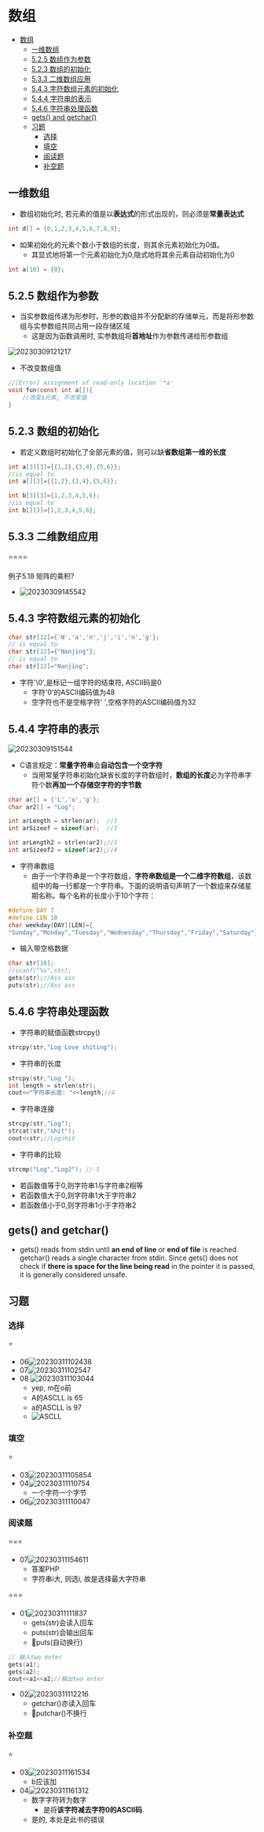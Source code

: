 # 数组

- [数组](#数组)
  - [一维数组](#一维数组)
  - [5.2.5 数组作为参数](#525-数组作为参数)
  - [5.2.3  数组的初始化](#523--数组的初始化)
  - [5.3.3 二维数组应用](#533-二维数组应用)
  - [5.4.3 字符数组元素的初始化](#543-字符数组元素的初始化)
  - [5.4.4 字符串的表示](#544-字符串的表示)
  - [5.4.6 字符串处理函数](#546-字符串处理函数)
  - [gets() and getchar()](#gets-and-getchar)
  - [习题](#习题)
    - [选择](#选择)
    - [填空](#填空)
    - [阅读题](#阅读题)
    - [补空题](#补空题)

## 一维数组

- 数组初始化时, 若元素的值是以**表达式**的形式出现的，则必须是**常量表达式**

```c
int d[] = {0,1,2,3,4,5,6,7,8,9};
```

- 如果初始化的元素个数小于数组的长度，则其余元素初始化为0值。
  - 其显式地将第一个元素初始化为0,隐式地将其余元素自动初始化为0

```c
int a[10] = {0};
```

## 5.2.5 数组作为参数

- 当实参数组传递为形参时，形参的数组并不分配新的存储单元，而是将形参数组与实参数组共同占用一段存储区域
  - 这是因为函数调用时, 实参数组将**首地址**作为参数传递给形参数组

![20230309121217](https://raw.githubusercontent.com/Logible/Image/main/note_image/20230309121217.png)

- 不改变数组值

```C
//[Error] assignment of read-only location '*a'
void fun(const int a[]){
    //改变a元素, 不改变值
}
```

## 5.2.3  数组的初始化

- 若定义数组时初始化了全部元素的值，则可以缺**省数组第一维的长度**

```c
int a[3][3]={{1,2},{3,4},{5,6}};
//is equal to
int a[][3]={{1,2},{3,4},{5,6}};

int b[3][3]={1,2,3,4,5,6};
//is equal to
int b[][3]={1,2,3,4,5,6};
```

## 5.3.3 二维数组应用

⭐⭐⭐⭐

例子5.18 矩阵的乘积?

- ![20230309145542](https://raw.githubusercontent.com/Logible/Image/main/note_image/20230309145542.png)

## 5.4.3 字符数组元素的初始化

```c
char str[12]={'N','a','n','j','i','n','g'};
// is equal to
char str[12]={"Nanjing"};
// is equal to
char str[12]="Nanjing";
```

- 字符'\0',是标记一组字符的结束符, ASCII码是0
  - 字符'0'的ASCII编码值为48
  - 空字符也不是空格字符' ',空格字符的ASCII编码值为32

## 5.4.4 字符串的表示

![20230309151544](https://raw.githubusercontent.com/Logible/Image/main/note_image/20230309151544.png)

- C语言规定：**常量字符串**会**自动包含一个空字符**
  - 当用常量字符串初始化缺省长度的字符数组时，**数组的长度**必为字符串字符个数**再加一个存储空字符的字节数**

```c
char ar[] = {'L','o','g'};
char ar2[] = "Log";

int arLength = strlen(ar);  //3
int arSizeof = sizeof(ar);  //3

int arLength2 = strlen(ar2);//3
int arSizeof2 = sizeof(ar2);//4
```

- 字符串数组
  - 由于一个字符串是一个字符数组，**字符串数组是一个二维字符数组**，该数组中的每一行都是一个字符串。下面的说明语句声明了一个数组来存储星期名称。每个名称的长度小于10个字符：

```c
#define DAY 7
#define LEN 10
char weekday[DAY][LEN]={
"Sunday","Monday","Tuesday","Wednesday","Thursday","Friday","Saturday"};
```

- 输入带空格数据

```c
char str[10];
//scanf("%s",str);
gets(str);//Ass ass
puts(str);//Ass ass
```

## 5.4.6 字符串处理函数

- 字符串的赋值函数strcpy()

```c
strcpy(str,"Log Love shiting");
```

- 字符串的长度

```c
strcpy(str,"Log ");
int length = strlen(str); 
cout<<"字符串长度: "<<length;//4
```

- 字符串连接

```c
strcpy(str,"Log");
strcat(str,"shit");
cout<<str;//Logshit
```

- 字符串的比较

```c
strcmp("Log","Log2"); //-1
```

- 若函数值等于0,则字符串1与字符串2相等
- 若函数值大于0,则字符串1大于字符串2
- 若函数值小于0,则字符串1小于字符串2

## gets() and getchar()

- gets() reads from stdin until **an end of line** or **end of file** is reached. getchar() reads a single character from stdin. Since gets() does not check if **there is space for the line being read** in the pointer it is passed, it is generally considered unsafe.

## 习题

### 选择

⭐

- 06![20230311102438](https://raw.githubusercontent.com/Logible/Image/main/note_image/20230311102438.png)
- 07![20230311102547](https://raw.githubusercontent.com/Logible/Image/main/note_image/20230311102547.png)
- 08 ![20230311103044](https://raw.githubusercontent.com/Logible/Image/main/note_image/20230311103044.png)
  - yep, m在o前
  - A的ASCLL is 65
  - a的ASCLL is 97
  - ![ASCLL](https://fastbitlab.com/wp-content/uploads/2022/05/Figure-1-15-1200x705.png)

### 填空

⭐

- 03![20230311105854](https://raw.githubusercontent.com/Logible/Image/main/note_image/20230311105854.png)
- 04![20230311110754](https://raw.githubusercontent.com/Logible/Image/main/note_image/20230311110754.png)
  - 一个字符一个字节
- 06![20230311110047](https://raw.githubusercontent.com/Logible/Image/main/note_image/20230311110047.png)

### 阅读题

⭐=⭐

- 07![20230311154611](https://raw.githubusercontent.com/Logible/Image/main/note_image/20230311154611.png)
  - 答案PHP
  - 字符串i大, 则选i, 故是选择最大字符串

⭐⭐⭐

- 01![20230311111837](https://raw.githubusercontent.com/Logible/Image/main/note_image/20230311111837.png)
  - gets(str)会读入回车
  - puts(str)会输出回车
  - 💚puts(自动换行)

```c
// 输入two enter 
gets(a1); 
gets(a2);
cout<<a1<<a2;//输出two enter 
```

- 02![20230311112216](https://raw.githubusercontent.com/Logible/Image/main/note_image/20230311112216.png)
  - getchar()亦读入回车
  - 💚putchar()不换行

### 补空题

⭐

- 03![20230311161534](https://raw.githubusercontent.com/Logible/Image/main/note_image/20230311161534.png)
  - b应该加
- 04![20230311161312](https://raw.githubusercontent.com/Logible/Image/main/note_image/20230311161312.png)
  - 数字字符转为数字
    - 是将**该字符减去字符0的ASCII码**.
  - 是的, 本处是此书的错误
